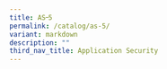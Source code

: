 ```yaml
---
title: AS᠆5
permalink: /catalog/as-5/
variant: markdown
description: ""
third_nav_title: Application Security
---
```

